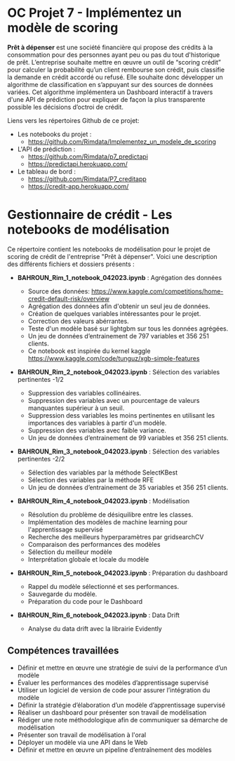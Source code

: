 # OC Projet 7 - Implémentez un modèle de scoring
**Prêt à dépenser** est une société financière qui propose des crédits à la consommation pour des personnes ayant peu ou pas du tout d'historique de prêt.
L’entreprise souhaite mettre en œuvre un outil de “scoring crédit” pour calculer la probabilité qu’un client rembourse son crédit, puis classifie la demande en crédit accordé ou refusé. Elle souhaite donc développer un algorithme de classification en s’appuyant sur des sources de données variées. Cet algorithme implémentera un Dashboard interactif à travers d'une API de prédiction pour expliquer de façon la plus transparente possible les décisions d’octroi de crédit.

Liens vers les répertoires Github de ce projet:
* Les notebooks du projet : 
  * https://github.com/Rimdata/Implementez_un_modele_de_scoring
* L'API de prédiction :
  * https://github.com/Rimdata/p7_predictapi
  * https://predictapi.herokuapp.com/
* Le tableau de bord : 
  * https://github.com/Rimdata/P7_creditapp
  * https://credit-app.herokuapp.com/

# Gestionnaire de crédit - Les notebooks de modélisation

Ce répertoire contient les notebooks de modélisation pour le projet de scoring de crédit de l'entreprise "Prêt à dépenser".
Voici une description des différents fichiers et dossiers présents :

* **BAHROUN_Rim_1_notebook_042023.ipynb** : Agrégation des données
  * Source des données: https://www.kaggle.com/competitions/home-credit-default-risk/overview
  * Agrégation des données afin d'obtenir un seul jeu de données.
  * Création de quelques variables intéressantes pour le projet.
  * Correction des valeurs abérrantes.
  * Teste d'un modèle basé sur lightgbm sur tous les données agrégées.
  * Un jeu de données d’entrainement de 797 variables et 356 251 clients.
  * Ce notebook est inspirée du kernel kaggle https://www.kaggle.com/code/tunguz/xgb-simple-features 
 
* **BAHROUN_Rim_2_notebook_042023.ipynb** : Sélection des variables pertinentes -1/2
  * Suppression des variables collinéaires.
  * Suppression des variables avec un pourcentage de valeurs manquantes supérieur à un seuil.
  * Suppression dess variables les moins pertinentes en utilisant les importances des variables à partir d'un modèle.
  * Suppression des variables avec faible variance.
  * Un jeu de données d’entrainement de 99 variables et 356 251 clients.

* **BAHROUN_Rim_3_notebook_042023.ipynb** : Sélection des variables pertinentes -2/2
  * Sélection des variables par la méthode SelectKBest
  * Sélection des variables par la méthode RFE
  * Un jeu de données d’entrainement de 35 variables et 356 251 clients.

* **BAHROUN_Rim_4_notebook_042023.ipynb** : Modélisation
  * Résolution du problème de désiquilibre entre les classes.
  * Implémentation des modèles de machine learning pour l'apprentissage supervisé 
  * Recherche des meilleurs hyperparamètres par gridsearchCV
  * Comparaison des performances des modèles
  * Sélection du meilleur modèle
  * Interprétation globale et locale du modèle

* **BAHROUN_Rim_5_notebook_042023.ipynb** : Préparation du dashboard
  * Rappel du modèle sélectionné et ses performances.
  * Sauvegarde du modèle.
  * Préparation du code pour le Dashboard

* **BAHROUN_Rim_6_notebook_042023.ipynb** : Data Drift
  * Analyse du data drift avec la librairie Evidently

##  Compétences travaillées
* Définir et mettre en œuvre une stratégie de suivi de la performance d’un modèle
* Évaluer les performances des modèles d’apprentissage supervisé
* Utiliser un logiciel de version de code pour assurer l’intégration du modèle
* Définir la stratégie d’élaboration d’un modèle d’apprentissage supervisé
* Réaliser un dashboard pour présenter son travail de modélisation
* Rédiger une note méthodologique afin de communiquer sa démarche de modélisation
* Présenter son travail de modélisation à l'oral
* Déployer un modèle via une API dans le Web
* Définir et mettre en œuvre un pipeline d’entraînement des modèles
